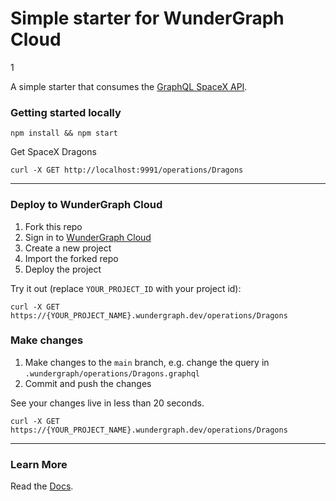 # Simple starter for WunderGraph Cloud

1

A simple starter that consumes the [GraphQL SpaceX API](https://spacex-api.fly.dev/graphql/).

### Getting started locally

```shell
npm install && npm start
```

Get SpaceX Dragons

```shell
curl -X GET http://localhost:9991/operations/Dragons
```

---

### Deploy to WunderGraph Cloud

1. Fork this repo
2. Sign in to [WunderGraph Cloud](https://cloud.wundergraph.com)
3. Create a new project
4. Import the forked repo
5. Deploy the project

Try it out (replace `YOUR_PROJECT_ID` with your project id):

```shell
curl -X GET https://{YOUR_PROJECT_NAME}.wundergraph.dev/operations/Dragons
```

### Make changes

1. Make changes to the `main` branch, e.g. change the query in `.wundergraph/operations/Dragons.graphql`
2. Commit and push the changes

See your changes live in less than 20 seconds.

```shell
curl -X GET https://{YOUR_PROJECT_NAME}.wundergraph.dev/operations/Dragons
```

---

### Learn More

Read the [Docs](https://wundergraph.com/docs).
